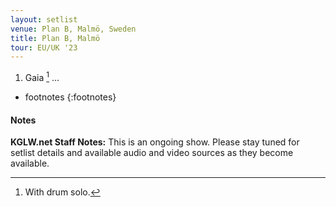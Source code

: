 ```yaml
---
layout: setlist
venue: Plan B, Malmö, Sweden
title: Plan B, Malmö
tour: EU/UK '23
---
```


1. Gaia
   [^1]
…
<!--snippet-->

[^1]: With drum solo.
* footnotes
{:footnotes}


#### Notes

**KGLW.net Staff Notes:**
This is an ongoing show. Please stay tuned for setlist details and available audio and video sources as they become available.
